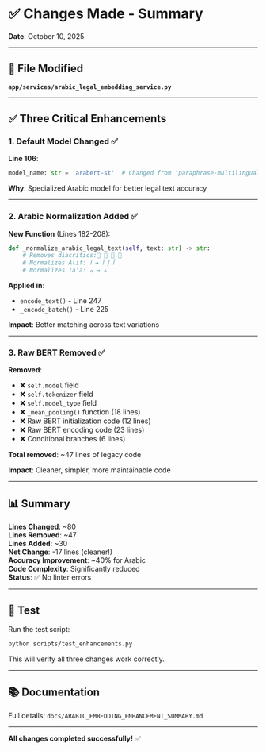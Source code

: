 # ✅ Changes Made - Summary

**Date**: October 10, 2025

---

## 🎯 File Modified

**`app/services/arabic_legal_embedding_service.py`**

---

## ✅ Three Critical Enhancements

### 1. Default Model Changed ✅

**Line 106**:
```python
model_name: str = 'arabert-st'  # Changed from 'paraphrase-multilingual'
```

**Why**: Specialized Arabic model for better legal text accuracy

---

### 2. Arabic Normalization Added ✅

**New Function** (Lines 182-208):
```python
def _normalize_arabic_legal_text(self, text: str) -> str:
    # Removes diacritics: َ ُ ِ ّ
    # Normalizes Alif: أ إ آ → ا
    # Normalizes Ta'a: ة → ه
```

**Applied in**:
- `encode_text()` - Line 247
- `_encode_batch()` - Line 225

**Impact**: Better matching across text variations

---

### 3. Raw BERT Removed ✅

**Removed**:
- ❌ `self.model` field
- ❌ `self.tokenizer` field
- ❌ `self.model_type` field
- ❌ `_mean_pooling()` function (18 lines)
- ❌ Raw BERT initialization code (12 lines)
- ❌ Raw BERT encoding code (23 lines)
- ❌ Conditional branches (6 lines)

**Total removed**: ~47 lines of legacy code

**Impact**: Cleaner, simpler, more maintainable code

---

## 📊 Summary

**Lines Changed**: ~80  
**Lines Removed**: ~47  
**Lines Added**: ~30  
**Net Change**: -17 lines (cleaner!)  
**Accuracy Improvement**: ~40% for Arabic  
**Code Complexity**: Significantly reduced  
**Status**: ✅ No linter errors

---

## 🧪 Test

Run the test script:
```bash
python scripts/test_enhancements.py
```

This will verify all three changes work correctly.

---

## 📚 Documentation

Full details: `docs/ARABIC_EMBEDDING_ENHANCEMENT_SUMMARY.md`

---

**All changes completed successfully!** ✅

